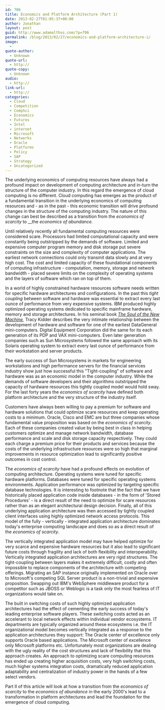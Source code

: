 ```yaml
---
id: 706
title: Economics and Platform Architecture (Part 1)
date: 2013-02-27T01:05:37+00:00
author: Jonathan
layout: post
guid: http://www.adamalthus.com/?p=706
permalink: /blog/2013/02/27/economics-and-platform-architecture-i/
image:
  -
quote-author:
  - Unknown
quote-url:
  - http://
quote-copy:
  - Unknown
audio:
  - http://
link-url:
  - http://
categories:
  - Cloud
  - Competition
  - CompSci
  - Economics
  - Futures
  - Intel
  - internet
  - Microsoft
  - Networks
  - Oracle
  - Platforms
  - Policy
  - SAP
  - Strategy
  - Uncategorized
---
```

The underlying economics of computing resources have always had a profound impact on development of computing architecture and in-turn the structure of the computer industry. In this regard the emergence of cloud computing is no different. Cloud computing has emerges as the product of a fundamental transition in the underlying economics of computing resources and - as in the past - this economic transition will drive profound changes in the structure of the computing industry. The nature of this change can best be described as a transition from the _economics of_ _scarcity_ to __the _economics of abundance._<!--excerpt-->

Until relatively recently all fundamental computing resources were considered scare. Processors had limited computational capacity and were constantly being outstripped by the demands of software. Limited and expensive computer program memory and disk storage put severe constraints on the size and complexity of computer applications. The earliest network connections could only transmit data slowly and at very high cost. The cost and limited capacity of these foundational components of computing infrastructure - computation, memory, storage and network bandwidth - placed severe limits on the complexity of operating systems and the layers of software which ran on top of them.

In a world of highly constrained hardware resources software needs written for specific hardware architectures and configurations. In the past this _tight coupling_ between software and hardware was essential to extract every last ounce of performance from very expensive systems. IBM produced highly optimized operating systems dedicated to specific mainframe hardware, memory and storage architectures. In his seminal book _<a href="http://www.amazon.com/The-Soul-A-New-Machine/dp/0316491977/ref=sr_1_1?ie=UTF8&qid=1361918918&sr=8-1&keywords=soul+of+the+new+machine&tag=adamalthus-20 " target="_blank" rel="nofollow">The Soul of the New Machine</a>,_ Tracy Kidder describes the very intimate relationship between the development of hardware and software for one of the earliest DataGeneral mini-computers. Digital Equipment Corporation did the same for its each generation of its PDP and VAX mini-computers. Even later generation companies such as Sun Microsystems followed the same approach with its Solaris operating system to extract every last ounce of performance from their workstation and server products.

The early success of Sun Microsystems in markets for engineering workstations and high performance servers for the financial services industry show just how successful this "Tight-coupling" of software and hardware was as an economic model in the computer industry. While the demands of software developers and their algorithms outstripped the capacity of hardware resources this tightly coupled model would hold sway. For the last forty years the _economics of scarcity_ have defined both platform architecture and the very structure of the industry itself.

Customers have always been willing to pay a premium for software and hardware solutions that could optimize scare resources and keep operating costs to a minimum. Oracle, Cisco and EMC are but three companies whose fundamental value proposition was based on the _economics of scarcity_. Each of these companies created value by being best in class in helping customers optimize and manage network bandwidth, database performance and scale and disk storage capacity respectively. They could each charge a premium price for their products and services because the costs of the underlying infrastructure resources were so high that marginal improvements in resource optimization lead to significantly positive outcomes in cost control.

The _economics of scarcity_ have had a profound effects on evolution of computing architecture. Operating systems were tuned for specific hardware platforms. Databases were tuned for specific operating systems environments. Application performance was optimized by targeting specific database technologies. It is interesting to footnote that the fact that we have historically placed application code inside databases - in the form of 'Stored Procedures' - is a direct result of the need to optimize for scare resources rather than as an elegant architectural design decision. Finally, all of this underlying application architecture was then accessed by tightly coupled client interfaces using highly optimized network access protocols. This model of the fully - vertically - integrated application architecture dominates today's enterprise computing landscape and does so as a direct result of the _economics of scarcity_.

The vertically integrated application model may have helped optimize for very scarce and expensive hardware resources but it also lead to significant future costs through fragility and lack of both flexibility and interoperability. Vertically integrated application architectures are very rigid structures. The tight-coupling between layers makes it extremely difficult, costly and often impossible to replace components of the architecture with competing offerings. Migrating an SAP instance originally implemented on Oracle over to Microsoft's competing SQL Server product is a non-trivial and expensive proposition. Swapping out IBM's WebSphere middleware product for a competitor such as JBOSS or Weblogic is a task only the most fearless of IT organizations would take on.

The built in switching costs of such highly optimized application architectures had the effect of cementing the early success of today's leading enterprise software players. These switching costs acted as an accelerant to local network effects within individual vendor ecosystems. IT departments are typically organized around these ecosystems i.e. the IT organizational model becomes vertically integrated as a response to the application architectures they support: The Oracle center of excellence only supports Oracle based applications. The Microsoft center of excellence only Microsoft platforms etc. Unfortunately most organizations are dealing with the ugly reality of the cost structures and lack of flexibility that this approach creates. An approach to optimizing scare computing resources has ended up creating higher acquisition costs, very high switching costs, much higher systems integration costs, dramatically reduced application adaptability and centralization of industry power in the hands of a few select vendors.

Part II of this article will look at how a transition from the _economics of scarcity_ to the _economics of abundance_ in the early 2000's lead to a transformation in platform architectures and lead the foundation for the emergence of cloud computing.
